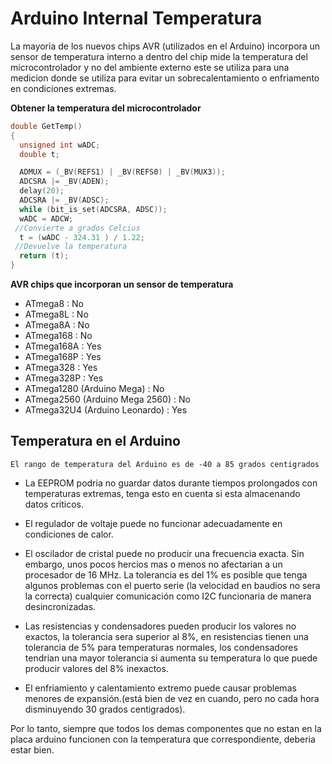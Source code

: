 # Arduino Internal Temperatura

La mayoria de los nuevos chips AVR (utilizados en el Arduino) incorpora un sensor de temperatura interno a dentro del chip mide la temperatura del microcontrolador y no del ambiente externo este se utiliza para una medicion donde se utiliza para evitar un sobrecalentamiento o enfriamento en condiciones extremas.  

**Obtener la temperatura del microcontrolador**
```c++
double GetTemp()
{
  unsigned int wADC;
  double t;

  ADMUX = (_BV(REFS1) | _BV(REFS0) | _BV(MUX3));
  ADCSRA |= _BV(ADEN);
  delay(20);
  ADCSRA |= _BV(ADSC);
  while (bit_is_set(ADCSRA, ADSC));
  wADC = ADCW;
 //Convierte a grados Celcius
  t = (wADC - 324.31 ) / 1.22;
 //Devuelve la temperatura
  return (t);
}
```

**AVR chips que incorporan un sensor de temperatura**

* ATmega8 : No
* ATmega8L : No
* ATmega8A : No
* ATmega168 : No
* ATmega168A : Yes
* ATmega168P : Yes
* ATmega328 : Yes
* ATmega328P : Yes
* ATmega1280 (Arduino Mega) : No
* ATmega2560 (Arduino Mega 2560) : No
* ATmega32U4 (Arduino Leonardo) : Yes

## Temperatura en el Arduino
```El rango de temperatura del Arduino es de -40 a 85 grados centigrados```

* La EEPROM podria no guardar datos durante tiempos prolongados con temperaturas extremas, tenga esto en cuenta si esta almacenando datos criticos.

* El regulador de voltaje puede no funcionar adecuadamente en condiciones de calor.

* El oscilador de cristal puede no producir una frecuencia exacta. Sin embargo, unos pocos hercios mas o menos no afectarian a un procesador de 16 MHz. La tolerancia es del 1% es posible que tenga algunos problemas con el puerto serie (la velocidad en baudios no sera la correcta) cualquier comunicación como I2C funcionaria de manera desincronizadas.

* Las resistencias y condensadores pueden producir los valores no exactos, la tolerancia sera superior al 8%, en resistencias tienen una tolerancia de 5% para temperaturas normales, los condensadores tendrian una mayor tolerancia si aumenta su temperatura lo que puede producir valores del 8% inexactos.

* El enfriamiento y calentamiento extremo puede causar problemas menores de expansión.(está bien de vez en cuando, pero no cada hora disminuyendo 30 grados centigrados).

Por lo tanto, siempre que todos los demas componentes que no estan en la placa arduino funcionen con la temperatura que correspondiente, deberia estar bien.

